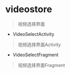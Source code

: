 # videostore
> 视频选择界面

- VideoSelectActivity
> 视频选择界面Activity

- VideoSelectFragment
> 视频选择界面Fragment
